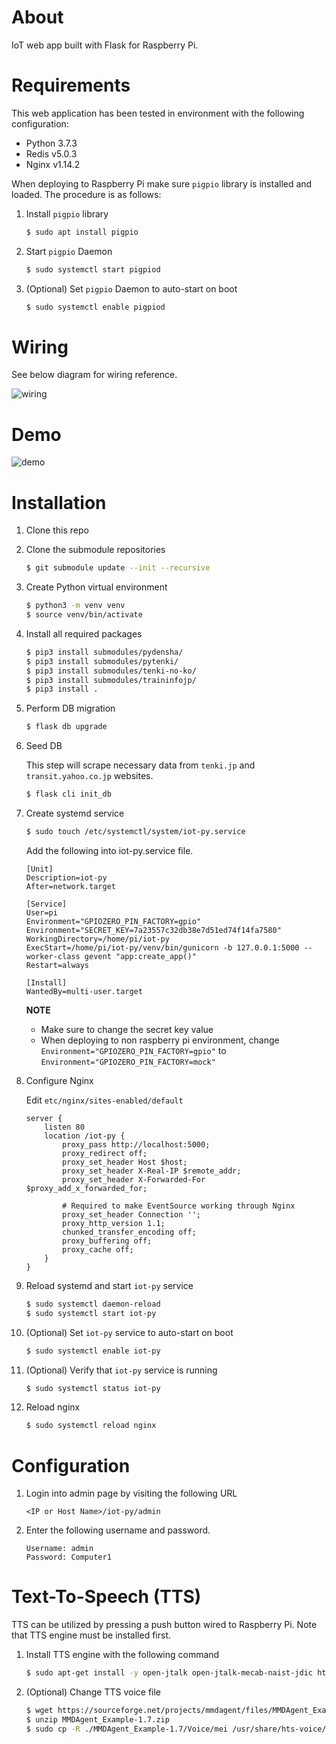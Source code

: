 # About
IoT web app built with Flask for Raspberry Pi.

# Requirements
This web application has been tested in environment with
the following configuration:
- Python 3.7.3
- Redis v5.0.3
- Nginx v1.14.2

When deploying to Raspberry Pi make sure `pigpio` library is
installed and loaded. The procedure is as follows:

1. Install `pigpio` library

   ```bash
   $ sudo apt install pigpio
   ```

2. Start `pigpio` Daemon

   ```bash
   $ sudo systemctl start pigpiod
   ```

3. (Optional) Set `pigpio` Daemon to auto-start on boot

   ```bash
   $ sudo systemctl enable pigpiod
   ```

# Wiring
See below diagram for wiring reference.

![wiring](/diagram/wiring.jpg)

# Demo

![demo](/diagram/demo.jpg)

# Installation
1. Clone this repo
2. Clone the submodule repositories

   ```bash
   $ git submodule update --init --recursive
   ```

3. Create Python virtual environment

   ```bash
   $ python3 -m venv venv
   $ source venv/bin/activate
   ```

4. Install all required packages

   ```bash
   $ pip3 install submodules/pydensha/
   $ pip3 install submodules/pytenki/
   $ pip3 install submodules/tenki-no-ko/
   $ pip3 install submodules/traininfojp/
   $ pip3 install .
   ```

5. Perform DB migration

   ```bash
   $ flask db upgrade
   ```

6. Seed DB

   This step will scrape necessary data from `tenki.jp`
   and `transit.yahoo.co.jp` websites.

   ```bash
   $ flask cli init_db
   ```

7. Create systemd service

   ```bash
   $ sudo touch /etc/systemctl/system/iot-py.service
   ```

   Add the following into iot-py.service file.

   ```
   [Unit]
   Description=iot-py
   After=network.target

   [Service]
   User=pi
   Environment="GPIOZERO_PIN_FACTORY=gpio"
   Environment="SECRET_KEY=7a23557c32db38e7d51ed74f14fa7580"
   WorkingDirectory=/home/pi/iot-py
   ExecStart=/home/pi/iot-py/venv/bin/gunicorn -b 127.0.0.1:5000 --worker-class gevent "app:create_app()"
   Restart=always

   [Install]
   WantedBy=multi-user.target
   ```

   **NOTE**
   - Make sure to change the secret key value
   - When deploying to non raspberry pi environment, change
     `Environment="GPIOZERO_PIN_FACTORY=gpio"` to
     `Environment="GPIOZERO_PIN_FACTORY=mock"`

8. Configure Nginx

   Edit `etc/nginx/sites-enabled/default`

   ```
   server {
       listen 80
       location /iot-py {
           proxy_pass http://localhost:5000;
           proxy_redirect off;
           proxy_set_header Host $host;
           proxy_set_header X-Real-IP $remote_addr;
           proxy_set_header X-Forwarded-For $proxy_add_x_forwarded_for;

           # Required to make EventSource working through Nginx
           proxy_set_header Connection '';
           proxy_http_version 1.1;
           chunked_transfer_encoding off;
           proxy_buffering off;
           proxy_cache off;
       }
   }
   ```

9. Reload systemd and start `iot-py` service

   ```bash
   $ sudo systemctl daemon-reload
   $ sudo systemctl start iot-py
   ```

10. (Optional) Set `iot-py` service to auto-start on boot

    ```bash
    $ sudo systemctl enable iot-py
    ```

11. (Optional) Verify that `iot-py` service is running

    ```bash
    $ sudo systemctl status iot-py
    ```

12. Reload nginx

    ```bash
    $ sudo systemctl reload nginx
    ```

# Configuration
1. Login into admin page by visiting the following URL

   ```
   <IP or Host Name>/iot-py/admin
   ```

2. Enter the following username and password.

   ```
   Username: admin
   Password: Computer1
   ```

# Text-To-Speech (TTS)
TTS can be utilized by pressing a push button wired to Raspberry Pi.
Note that TTS engine must be installed first.

1. Install TTS engine with the following command

   ```bash
   $ sudo apt-get install -y open-jtalk open-jtalk-mecab-naist-jdic hts-voice-nitech-jp-atr503-m001
   ```

2. (Optional) Change TTS voice file

   ```bash
   $ wget https://sourceforge.net/projects/mmdagent/files/MMDAgent_Example/MMDAgent_Example-1.7/MMDAgent_Example-1.7.zip --no-check-certificate
   $ unzip MMDAgent_Example-1.7.zip
   $ sudo cp -R ./MMDAgent_Example-1.7/Voice/mei /usr/share/hts-voice/
   ```
